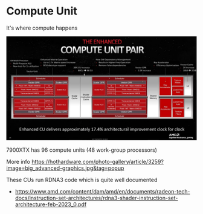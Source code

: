 # Compute Unit

It's where compute happens

![](/docs/big_compute-unit-pair.jpg)

7900XTX has 96 compute units (48 work-group processors)

More info https://hothardware.com/photo-gallery/article/3259?image=big_advanced-graphics.jpg&tag=popup

These CUs run RDNA3 code which is quite well documented

- https://www.amd.com/content/dam/amd/en/documents/radeon-tech-docs/instruction-set-architectures/rdna3-shader-instruction-set-architecture-feb-2023_0.pdf
